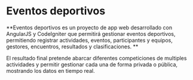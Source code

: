 Eventos deportivos
======================

**Eventos deportivos es un proyecto de app web desarrollado con AngularJS y CodeIgniter que permitirá gestionar eventos deportivos, permitiendo registrar actividades, eventos, participantes y equipos, gestores, encuentros, resultados y clasificaciones. **

El resultado final pretende abarcar diferentes competiciones de multiples actividades y permitir gestionar cada una de forma privada o pública, mostrando los datos en tiempo real. 
